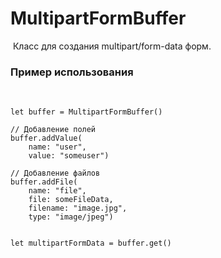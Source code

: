# MultipartFormBuffer

 Класс для создания multipart/form-data форм.

### Пример использования
 
```
let buffer = MultipartFormBuffer()
 
// Добавление полей
buffer.addValue(
    name: "user",
    value: "someuser")

// Добавление файлов
buffer.addFile(
    name: "file",
    file: someFileData,
    filename: "image.jpg",
    type: "image/jpeg")


let multipartFormData = buffer.get()
```

